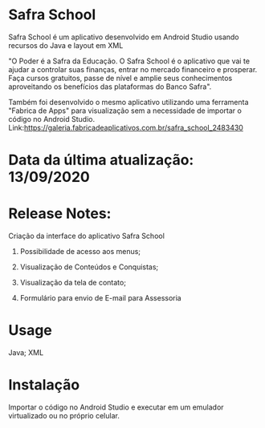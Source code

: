 # Safra School

Safra School é um aplicativo desenvolvido em Android Studio usando recursos do Java e layout em XML

"O Poder é a Safra da Educação.
O Safra School é o aplicativo que vai te ajudar a controlar suas finanças, entrar no mercado financeiro e prosperar.
Faça cursos gratuitos, passe de nível e amplie seus conhecimentos aproveitando os benefícios das plataformas do Banco Safra".


Também foi desenvolvido o mesmo aplicativo utilizando uma ferramenta "Fabrica de Apps" para visualização sem a necessidade de importar o código no Android Studio.
Link:https://galeria.fabricadeaplicativos.com.br/safra_school_2483430


# Data da última atualização: 13/09/2020

# Release Notes:
Criação da interface do aplicativo Safra School

1. Possibilidade de acesso aos menus;

2. Visualização de Conteúdos e Conquistas;

3. Visualização da tela de contato;

4. Formulário para envio de E-mail para Assessoria

# Usage
Java; XML

# Instalação

Importar o código no Android Studio e executar em um emulador virtualizado ou no próprio celular.
